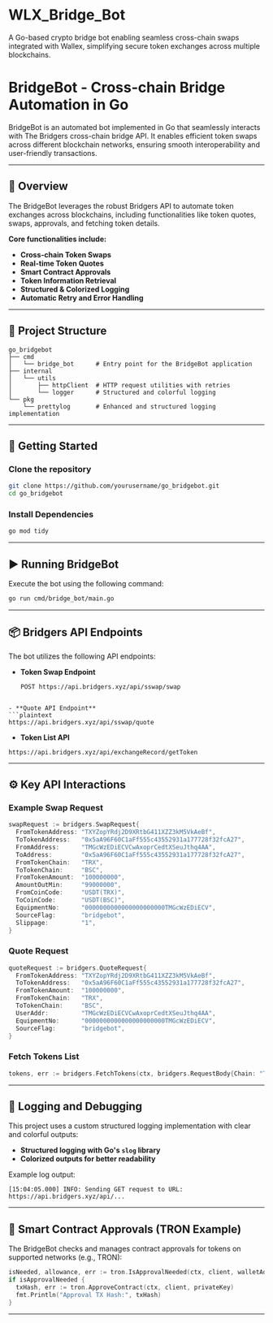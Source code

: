 # WLX_Bridge_Bot
A Go-based crypto bridge bot enabling seamless cross-chain swaps integrated with Wallex, simplifying secure token exchanges across multiple blockchains.

# BridgeBot - Cross-chain Bridge Automation in Go

BridgeBot is an automated bot implemented in Go that seamlessly interacts with The Bridgers cross-chain bridge API. It enables efficient token swaps across different blockchain networks, ensuring smooth interoperability and user-friendly transactions.

---

## 🚀 Overview

The BridgeBot leverages the robust Bridgers API to automate token exchanges across blockchains, including functionalities like token quotes, swaps, approvals, and fetching token details.

**Core functionalities include:**

- **Cross-chain Token Swaps**
- **Real-time Token Quotes**
- **Smart Contract Approvals**
- **Token Information Retrieval**
- **Structured & Colorized Logging**
- **Automatic Retry and Error Handling**

---

## 📂 Project Structure

```plaintext
go_bridgebot
├── cmd
│   └── bridge_bot      # Entry point for the BridgeBot application
├── internal
│   └── utils
│       ├── httpClient  # HTTP request utilities with retries
│       └── logger      # Structured and colorful logging
└── pkg
    └── prettylog       # Enhanced and structured logging implementation
```


---

## 🔧 Getting Started

### Clone the repository

```bash
git clone https://github.com/yourusername/go_bridgebot.git
cd go_bridgebot
```

### Install Dependencies

```bash
go mod tidy
```

---

## ▶️ Running BridgeBot

Execute the bot using the following command:

```bash
go run cmd/bridge_bot/main.go
```

---

## 📦 Bridgers API Endpoints

The bot utilizes the following API endpoints:

- **Token Swap Endpoint**
  ```plaintext
  POST https://api.bridgers.xyz/api/sswap/swap
```

- **Quote API Endpoint**
```plaintext
https://api.bridgers.xyz/api/sswap/quote
```

- **Token List API**
```plaintext
https://api.bridgers.xyz/api/exchangeRecord/getToken
```

---

## ⚙️ Key API Interactions

### Example Swap Request

```go
swapRequest := bridgers.SwapRequest{
  FromTokenAddress: "TXYZopYRdj2D9XRtbG411XZZ3kM5VkAeBf",
  ToTokenAddress:   "0x5aA96F60C1aFf555c43552931a177728f32fcA27",
  FromAddress:      "TMGcWzEDiECVCwAxoprCedtXSeuJthq4AA",
  ToAddress:        "0x5aA96F60C1aFf555c43552931a177728f32fcA27",
  FromTokenChain:   "TRX",
  ToTokenChain:     "BSC",
  FromTokenAmount:  "100000000",
  AmountOutMin:     "99000000",
  FromCoinCode:     "USDT(TRX)",
  ToCoinCode:       "USDT(BSC)",
  EquipmentNo:      "0000000000000000000000TMGcWzEDiECV",
  SourceFlag:       "bridgebot",
  Slippage:         "1",
}
```

### Quote Request

```go
quoteRequest := bridgers.QuoteRequest{
  FromTokenAddress: "TXYZopYRdj2D9XRtbG411XZZ3kM5VkAeBf",
  ToTokenAddress:   "0x5aA96F60C1aFf555c43552931a177728f32fcA27",
  FromTokenAmount:  "100000000",
  FromTokenChain:   "TRX",
  ToTokenChain:     "BSC",
  UserAddr:         "TMGcWzEDiECVCwAxoprCedtXSeuJthq4AA",
  EquipmentNo:      "0000000000000000000000TMGcWzEDiECV",
  SourceFlag:       "bridgebot",
}
```

### Fetch Tokens List

```go
tokens, err := bridgers.FetchTokens(ctx, bridgers.RequestBody{Chain: "TRX"})
```

---

## 📖 Logging and Debugging

This project uses a custom structured logging implementation with clear and colorful outputs:

- **Structured logging with Go's `slog` library**
- **Colorized outputs for better readability**

Example log output:
```
[15:04:05.000] INFO: Sending GET request to URL: https://api.bridgers.xyz/api/...
```

---

## 🔐 Smart Contract Approvals (TRON Example)

The BridgeBot checks and manages contract approvals for tokens on supported networks (e.g., TRON):

```go
isNeeded, allowance, err := tron.IsApprovalNeeded(ctx, client, walletAddr)
if isApprovalNeeded {
  txHash, err := tron.ApproveContract(ctx, client, privateKey)
  fmt.Println("Approval TX Hash:", txHash)
}
```

---
